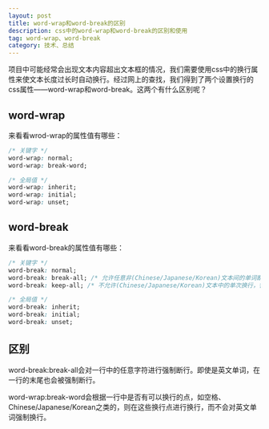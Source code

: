 ```yaml
---
layout: post
title: word-wrap和word-break的区别
description: css中的word-wrap和word-break的区别和使用
tag: word-wrap、word-break
category: 技术、总结
---
```

项目中可能经常会出现文本内容超出文本框的情况，我们需要使用css中的换行属性来使文本长度过长时自动换行。经过网上的查找，我们得到了两个设置换行的css属性——word-wrap和word-break。这两个有什么区别呢？

## word-wrap

来看看wrod-wrap的属性值有哪些：

```css
/* 关键字 */
word-wrap: normal;
word-wrap: break-word;

/* 全局值 */
word-wrap: inherit;
word-wrap: initial;
word-wrap: unset;
```

## word-break

来看看word-break的属性值有哪些：

```css
/* 关键字 */
word-break: normal;
word-break: break-all; /* 允许任意非(Chinese/Japanese/Korean)文本间的单词断行 */
word-break: keep-all; /* 不允许(Chinese/Japanese/Korean)文本中的单次换行，智能在半角空格或连字符处换行。非(Chinese/Japanese/Korean)文本的行为实际上和normal一致 */

/* 全局值 */
word-break: inherit;
word-break: initial;
word-break: unset;
```

## 区别

word-break:break-all会对一行中的任意字符进行强制断行。即使是英文单词，在一行的末尾也会被强制断行。

word-wrap:break-word会根据一行中是否有可以换行的点，如空格、Chinese/Japanese/Korean之类的，则在这些换行点进行换行，而不会对英文单词强制换行。

